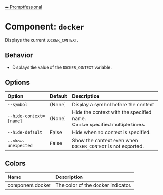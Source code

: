 [⬅ Promptfessional](../README.md#documentation)

# Component: `docker`

Displays the current `DOCKER_CONTEXT`.

## Behavior

- Displays the value of the `DOCKER_CONTEXT` variable.

## Options

|Option|Default|Description|
|:--|:--|:--|
|`--symbol`|(None)|Display a symbol before the context.|
|`--hide-context=[name]`|(None)|Hide the context with the specified name.<br />Can be specified multiple times.|
|`--hide-default`|False|Hide when no context is specified.|
|`--show-unexpected`|False|Show the context even when `DOCKER_CONTEXT` is not exported.|

## Colors

|Name|Description|
|:--|:--|
|component.docker|The color of the docker indicator.|
